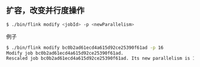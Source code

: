 ## 扩容，改变并行度操作

```sh
$ ./bin/flink modify <jobId> -p <newParallelism>
```

例子

```sh
$ ./bin/flink modify bc0b2ad61ecd4a615d92ce25390f61ad -p 16
Modify job bc0b2ad61ecd4a615d92ce25390f61ad.
​Rescaled job bc0b2ad61ecd4a615d92ce25390f61ad. Its new parallelism is 16.
```


